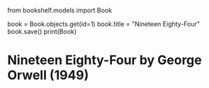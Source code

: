 from bookshelf.models import Book

book = Book.objects.get(id=1)
book.title = "Nineteen Eighty-Four"
book.save()
print(Book)

# Nineteen Eighty-Four by George Orwell (1949)
